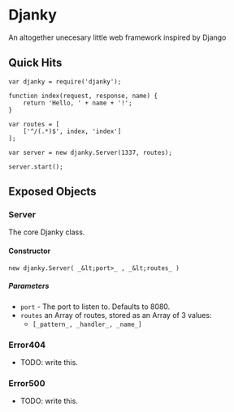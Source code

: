 Djanky
======

An altogether unecesary little web framework inspired by Django

Quick Hits
----------

    var djanky = require('djanky');

    function index(request, response, name) {
        return 'Hello, ' + name + '!';
    }

    var routes = [
        ['^/(.*)$', index, 'index']
    ];

    var server = new djanky.Server(1337, routes);

    server.start();

Exposed Objects
---------------

### Server

The core Djanky class.

#### Constructor

`new djanky.Server( _&lt;port>_ , _&lt;routes_ )`

##### Parameters

* `port` - The port to listen to. Defaults to 8080.
* `routes` an Array of routes, stored as an Array of 3 values:
    * `[_pattern_, _handler_, _name_]`

### Error404

* TODO: write this.

### Error500

* TODO: write this.